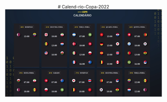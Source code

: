 <div align="center">
# Calend-rio-Copa-2022
 </div>

<div align="center">
<img src="./assets/Captura de tela 2022-11-07 014735.jpg" alt="">
</div>
